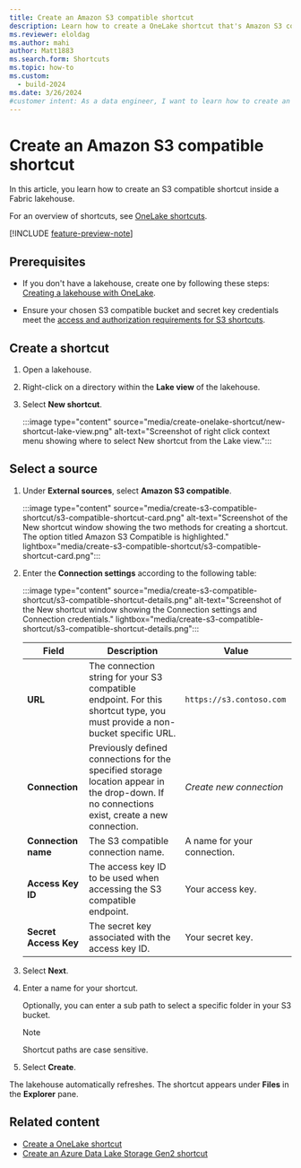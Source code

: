 ```yaml
---
title: Create an Amazon S3 compatible shortcut
description: Learn how to create a OneLake shortcut that's Amazon S3 compatible for easy data access in a Fabric lakehouse.
ms.reviewer: eloldag
ms.author: mahi
author: Matt1883
ms.search.form: Shortcuts
ms.topic: how-to
ms.custom:
  - build-2024
ms.date: 3/26/2024
#customer intent: As a data engineer, I want to learn how to create an Amazon S3 compatible shortcut so that I can easily access data in my S3 bucket.
---
```


# Create an Amazon S3 compatible shortcut

In this article, you learn how to create an S3 compatible shortcut inside a Fabric lakehouse.

For an overview of shortcuts, see [OneLake shortcuts](onelake-shortcuts.md).

[!INCLUDE [feature-preview-note](../includes/feature-preview-note.md)]

## Prerequisites

- If you don't have a lakehouse, create one by following these steps: [Creating a lakehouse with OneLake](create-lakehouse-onelake.md).

- Ensure your chosen S3 compatible bucket and secret key credentials meet the [access and authorization requirements for S3 shortcuts](onelake-shortcuts.md#s3-shortcuts).

## Create a shortcut

1. Open a lakehouse.

1. Right-click on a directory within the **Lake view** of the lakehouse.

1. Select **New shortcut**.

   :::image type="content" source="media/create-onelake-shortcut/new-shortcut-lake-view.png" alt-text="Screenshot of right click context menu showing where to select New shortcut from the Lake view.":::

## Select a source

1. Under **External sources**, select **Amazon S3 compatible**.

    :::image type="content" source="media/create-s3-compatible-shortcut/s3-compatible-shortcut-card.png" alt-text="Screenshot of the New shortcut window showing the two methods for creating a shortcut. The option titled Amazon S3 Compatible is highlighted." lightbox="media/create-s3-compatible-shortcut/s3-compatible-shortcut-card.png":::

1. Enter the **Connection settings** according to the following table:

    :::image type="content" source="media/create-s3-compatible-shortcut/s3-compatible-shortcut-details.png" alt-text="Screenshot of the New shortcut window showing the Connection settings and Connection credentials." lightbox="media/create-s3-compatible-shortcut/s3-compatible-shortcut-details.png":::

      |Field | Description| Value|
      |-----|-----| -----|
      | **URL**| The connection string for your S3 compatible endpoint. For this shortcut type, you must provide a non-bucket specific URL. | `https://s3.contoso.com` |
      |**Connection** | Previously defined connections for the specified storage location appear in the drop-down. If no connections exist, create a new connection.| *Create new connection* |
      |**Connection name** | The S3 compatible connection name.| A name for your connection.|
      |**Access Key ID**| The access key ID to be used when accessing the S3 compatible endpoint. | Your access key.|
      |**Secret Access Key**| The secret key associated with the access key ID. | Your secret key.|

1. Select **Next**.

1. Enter a name for your shortcut.

    Optionally, you can enter a sub path to select a specific folder in your S3 bucket.
    > [!NOTE]
    > Shortcut paths are case sensitive.

1. Select **Create**.

The lakehouse automatically refreshes. The shortcut appears under **Files** in the **Explorer** pane.

## Related content

- [Create a OneLake shortcut](create-onelake-shortcut.md)
- [Create an Azure Data Lake Storage Gen2 shortcut](create-adls-shortcut.md)
